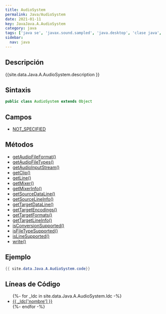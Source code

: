 ```yaml
---
title: AudioSystem
permalink: Java/AudioSystem
date: 2021-01-11
key: JavaJava.A.AudioSystem
category: java
tags: ['java se', 'javax.sound.sampled', 'java.desktop', 'clase java', 'Java 1.3']
sidebar: 
  nav: java
---
```


## Descripción
{{site.data.Java.A.AudioSystem.description }}

## Sintaxis
~~~java
public class AudioSystem extends Object
~~~

## Campos
* [NOT_SPECIFIED](/Java/AudioSystem/NOT_SPECIFIED)

## Métodos
* [getAudioFileFormat()](/Java/AudioSystem/getAudioFileFormat)
* [getAudioFileTypes()](/Java/AudioSystem/getAudioFileTypes)
* [getAudioInputStream()](/Java/AudioSystem/getAudioInputStream)
* [getClip()](/Java/AudioSystem/getClip)
* [getLine()](/Java/AudioSystem/getLine)
* [getMixer()](/Java/AudioSystem/getMixer)
* [getMixerInfo()](/Java/AudioSystem/getMixerInfo)
* [getSourceDataLine()](/Java/AudioSystem/getSourceDataLine)
* [getSourceLineInfo()](/Java/AudioSystem/getSourceLineInfo)
* [getTargetDataLine()](/Java/AudioSystem/getTargetDataLine)
* [getTargetEncodings()](/Java/AudioSystem/getTargetEncodings)
* [getTargetFormats()](/Java/AudioSystem/getTargetFormats)
* [getTargetLineInfo()](/Java/AudioSystem/getTargetLineInfo)
* [isConversionSupported()](/Java/AudioSystem/isConversionSupported)
* [isFileTypeSupported()](/Java/AudioSystem/isFileTypeSupported)
* [isLineSupported()](/Java/AudioSystem/isLineSupported)
* [write()](/Java/AudioSystem/write)

## Ejemplo
~~~java
{{ site.data.Java.A.AudioSystem.code}}
~~~

## Líneas de Código
<ul>
{%- for _ldc in site.data.Java.A.AudioSystem.ldc -%}
   <li>
       <a href="{{_ldc['url'] }}">{{ _ldc['nombre'] }}</a>
   </li>
{%- endfor -%}
</ul>
